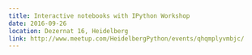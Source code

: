 ```yaml
---
title: Interactive notebooks with IPython Workshop
date: 2016-09-26
location: Dezernat 16, Heidelberg
link: http://www.meetup.com/HeidelbergPython/events/qhqmplyvmbjc/
---
```

